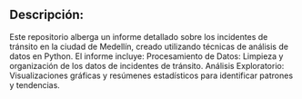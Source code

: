## Descripción:
Este repositorio alberga un informe detallado sobre los incidentes de tránsito en la ciudad de Medellín, creado utilizando técnicas de análisis de datos en Python. El informe incluye:
Procesamiento de Datos: Limpieza y organización de los datos de incidentes de tránsito.
Análisis Exploratorio: Visualizaciones gráficas y resúmenes estadísticos para identificar patrones y tendencias.
